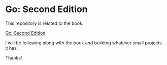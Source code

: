 # Go: Second Edition

This repository is related to the book:

[Go: Second Edition](https://learning.oreilly.com/library/view/learning-go-2nd/9781098139285/)

I will be following along with the book and building whatever small projects it has.

Thanks!
